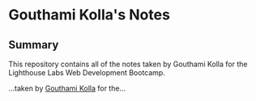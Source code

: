 # Gouthami Kolla's Notes

## Summary

This repository contains all of the notes taken by Gouthami Kolla for the Lighthouse Labs Web Development Bootcamp.

...taken by [Gouthami Kolla](https://github.com/gouthamikolla) for the...
